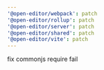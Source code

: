```yaml
---
'@open-editor/webpack': patch
'@open-editor/rollup': patch
'@open-editor/server': patch
'@open-editor/shared': patch
'@open-editor/vite': patch
---
```


fix commonjs require fail
